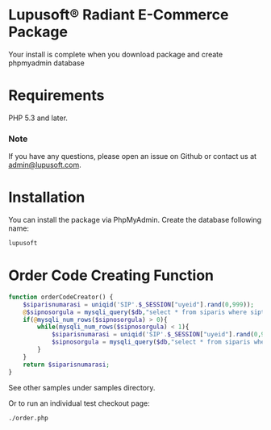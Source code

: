 # Lupusoft® Radiant E-Commerce Package

 Your install is complete when you download package and create phpmyadmin database

# Requirements

PHP 5.3 and later.

### Note

If you have any questions, please open an issue on Github or contact us at admin@lupusoft.com.

# Installation

You can install the package via PhpMyAdmin. Create the database following name:

```bash
lupusoft
```


# Order Code Creating Function

```php
function orderCodeCreator() {
	$siparisnumarasi = uniqid('SIP'.$_SESSION["uyeid"].rand(0,999));
	@$sipnosorgula = mysqli_query($db,"select * from siparis where siptakipno = '".$siparisnumarasi."'");
	if(@mysqli_num_rows($sipnosorgula) > 0){
		while(mysqli_num_rows($sipnosorgula) < 1){
			$siparisnumarasi = uniqid('SIP'.$_SESSION["uyeid"].rand(0,999));
			$sipnosorgula = mysqli_query($db,"select * from siparis where siptakipno = '".$siparisnumarasi."'");
		}
	}
	return $siparisnumarasi;
}
```
See other samples under samples directory.

Or to run an individual test checkout page:

```bash
./order.php
```
